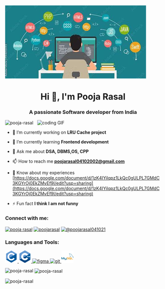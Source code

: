 ![logo](https://github.com/Pooja-Rasal/Pooja-Rasal/blob/main/Git2.jpeg)
<h1 align="center">Hi 👋, I'm Pooja Rasal</h1>
<h3 align="center">A passionate Software developer from India</h3>
<img align="right" alt="coding GIF" width="400" src="https://th.bing.com/th/id/R.54c9af226721e95539a5cd9592d635bb?rik=pQNFNX3MXrFJdQ&riu=http%3a%2f%2fstore.outsourcingpundit.com%2fwp-content%2fuploads%2f2019%2f01%2ffocus-animation.gif&ehk=68Llss3Mjyn992cDHPwHGdT7F4pj746e%2fDDu6l4ZzHA%3d&risl=&pid=ImgRaw&r=0">

<p align="left"> <img src="https://komarev.com/ghpvc/?username=pooja-rasal&label=Profile%20views&color=0e75b6&style=flat" alt="pooja-rasal" /> </p>

- 🔭 I’m currently working on **LRU Cache project**

- 🌱 I’m currently learning **Frontend development**

- 💬 Ask me about **DSA, DBMS,OS, CPP**

- 📫 How to reach me **poojarasal04102002@gmail.com**

- 📄 Know about my experiences [https://docs.google.com/document/d/1zK4IYilqpz1LkQc0gULPL7GMdC3KGYrOj0EkZMvEf9I/edit?usp=sharing](https://docs.google.com/document/d/1zK4IYilqpz1LkQc0gULPL7GMdC3KGYrOj0EkZMvEf9I/edit?usp=sharing)

- ⚡ Fun fact **I think I am not funny**

<h3 align="left">Connect with me:</h3>
<p align="left">
<a href="https://linkedin.com/in/pooja rasal" target="blank"><img align="center" src="https://raw.githubusercontent.com/rahuldkjain/github-profile-readme-generator/master/src/images/icons/Social/linked-in-alt.svg" alt="pooja rasal" height="30" width="40" /></a>
<a href="https://www.leetcode.com/poojarasal" target="blank"><img align="center" src="https://raw.githubusercontent.com/rahuldkjain/github-profile-readme-generator/master/src/images/icons/Social/leet-code.svg" alt="poojarasal" height="30" width="40" /></a>
<a href="https://www.hackerearth.com/@poojarasal041021" target="blank"><img align="center" src="https://raw.githubusercontent.com/rahuldkjain/github-profile-readme-generator/master/src/images/icons/Social/hackerearth.svg" alt="@poojarasal041021" height="30" width="40" /></a>
</p>

<h3 align="left">Languages and Tools:</h3>
<p align="left"> <a href="https://www.cprogramming.com/" target="_blank" rel="noreferrer"> <img src="https://raw.githubusercontent.com/devicons/devicon/master/icons/c/c-original.svg" alt="c" width="40" height="40"/> </a> <a href="https://www.w3schools.com/cpp/" target="_blank" rel="noreferrer"> <img src="https://raw.githubusercontent.com/devicons/devicon/master/icons/cplusplus/cplusplus-original.svg" alt="cplusplus" width="40" height="40"/> </a> <a href="https://www.figma.com/" target="_blank" rel="noreferrer"> <img src="https://www.vectorlogo.zone/logos/figma/figma-icon.svg" alt="figma" width="40" height="40"/> </a> <a href="https://git-scm.com/" target="_blank" rel="noreferrer"> <img src="https://www.vectorlogo.zone/logos/git-scm/git-scm-icon.svg" alt="git" width="40" height="40"/> </a> <a href="https://www.mysql.com/" target="_blank" rel="noreferrer"> <img src="https://raw.githubusercontent.com/devicons/devicon/master/icons/mysql/mysql-original-wordmark.svg" alt="mysql" width="40" height="40"/> </a> </p>

<p><img align="left" src="https://github-readme-stats.vercel.app/api/top-langs?username=pooja-rasal&show_icons=true&locale=en&layout=compact" alt="pooja-rasal" /></p>

<p>&nbsp;<img align="center" src="https://github-readme-stats.vercel.app/api?username=pooja-rasal&show_icons=true&locale=en" alt="pooja-rasal" /></p>

<p><img align="center" src="https://github-readme-streak-stats.herokuapp.com/?user=pooja-rasal&" alt="pooja-rasal" /></p>
